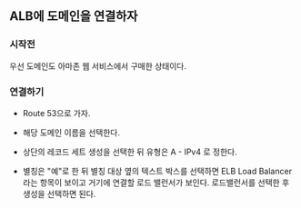 ## ALB에 도메인을 연결하자

### 시작전

우선 도메인도 아마존 웹 서비스에서 구매한 상태이다.

### 연결하기

- Route 53으로 가자.

- 해당 도메인 이름을 선택한다.
- 상단의 레코드 세트 생성을 선택한 뒤 유형은 A - IPv4 로 정한다.
- 별칭은 "예"로 한 뒤 별칭 대상 옆의 텍스트 박스를 선택하면 ELB Load Balancer라는 항목이 보이고 거기에 연결할 로드 밸런서가 보인다. 로드밸런서를 선택한 후 생성을 선택하면 된다.